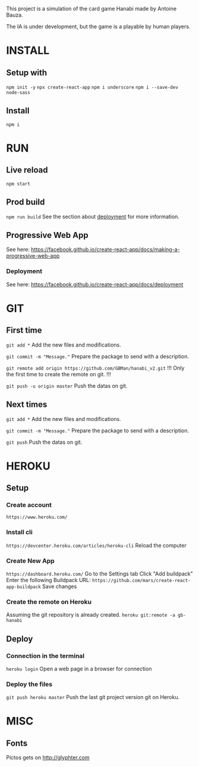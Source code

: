 This project is a simulation of the card game Hanabi made by Antoine Bauza.

The IA is under development, but the game is a playable by human players.

# INSTALL

## Setup with
`npm init -y`
`npx create-react-app`
`npm i underscore`
`npm i --save-dev node-sass`

## Install
`npm i`


# RUN

## Live reload
`npm start`

## Prod build
`npm run build`
See the section about [deployment](https://facebook.github.io/create-react-app/docs/deployment) for more information.

## Progressive Web App
See here: https://facebook.github.io/create-react-app/docs/making-a-progressive-web-app

### Deployment
See here: https://facebook.github.io/create-react-app/docs/deployment


# GIT

## First time
`git add *`
Add the new files and modifications.

`git commit -m "Message."`
Prepare the package to send with a description.

`git remote add origin https://github.com/GBMan/hanabi_v2.git`
!!! Only the first time to create the remote on git. !!!

`git push -u origin master`
Push the datas on git.

## Next times
`git add *`
Add the new files and modifications.

`git commit -m "Message."`
Prepare the package to send with a description.

`git push`
Push the datas on git.


# HEROKU

## Setup

### Create account
`https://www.heroku.com/`

### Install cli
`https://devcenter.heroku.com/articles/heroku-cli`
Reload the computer

### Create New App
`https://dashboard.heroku.com/`
Go to the Settings tab
Click "Add buildpack"
Enter the following Buildpack URL: `https://github.com/mars/create-react-app-buildpack`
Save changes

### Create the remote on Heroku
Assuming the git repository is already created.
`heroku git:remote -a gb-hanabi`

## Deploy
### Connection in the terminal
`heroku login`
Open a web page in a browser for connection

### Deploy the files
`git push heroku master`
Push the last git project version git on Heroku.


# MISC

## Fonts
Pictos gets on http://glyphter.com